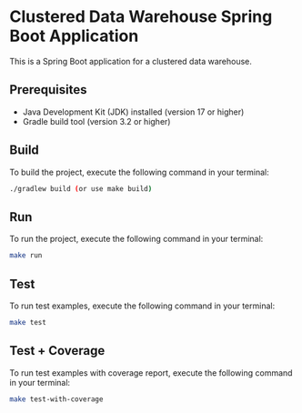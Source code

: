 # Clustered Data Warehouse Spring Boot Application

This is a Spring Boot application for a clustered data warehouse.

## Prerequisites
- Java Development Kit (JDK) installed (version 17 or higher)
- Gradle build tool (version 3.2 or higher)

## Build
To build the project, execute the following command in your terminal:

```bash
./gradlew build (or use make build)
```

## Run
To run the project, execute the following command in your terminal:

```bash
make run
```

## Test
To run test examples, execute the following command in your terminal:

```bash
make test
```

## Test + Coverage
To run test examples with coverage report, execute the following command in your terminal:

```bash
make test-with-coverage
```

